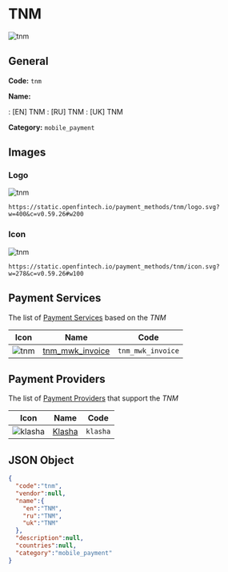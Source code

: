 
# TNM 
![tnm](https://static.openfintech.io/payment_methods/tnm/logo.svg?w=400&c=v0.59.26#w200)  

## General 
**Code:** `tnm` 
 
**Name:** 
 
:	[EN] TNM 
:	[RU] TNM 
:	[UK] TNM 
 
**Category:** `mobile_payment` 
 

## Images 

### Logo 
![tnm](https://static.openfintech.io/payment_methods/tnm/logo.svg?w=400&c=v0.59.26#w200)  

```
https://static.openfintech.io/payment_methods/tnm/logo.svg?w=400&c=v0.59.26#w200
```  

### Icon 
![tnm](https://static.openfintech.io/payment_methods/tnm/icon.svg?w=278&c=v0.59.26#w100)  

```
https://static.openfintech.io/payment_methods/tnm/icon.svg?w=278&c=v0.59.26#w100
```  

## Payment Services 
 
The list of [Payment Services](/payment-services/) based on the _TNM_ 

|Icon|Name|Code| 
|:---:|:---:|:---:| 
|![tnm](https://static.openfintech.io/payment_methods/tnm/icon.svg?w=278&c=v0.59.26#w100) |[tnm_mwk_invoice](/payment-services/tnm_mwk_invoice/)|`tnm_mwk_invoice`| 
 

## Payment Providers 
 
The list of [Payment Providers](/payment-providers/) that support the _TNM_ 

|Icon|Name|Code| 
|:---:|:---:|:---:| 
|![klasha](https://static.openfintech.io/payment_providers/klasha/icon.png?w=278&c=v0.59.26#w100) |[Klasha](/payment-providers/klasha/)|`klasha`| 
 

## JSON Object 

```json
{
  "code":"tnm",
  "vendor":null,
  "name":{
    "en":"TNM",
    "ru":"TNM",
    "uk":"TNM"
  },
  "description":null,
  "countries":null,
  "category":"mobile_payment"
}
```  
